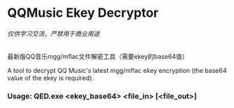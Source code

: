 # QQMusic Ekey Decryptor

###### 仅供学习交流，严禁用于商业用途



最新版QQ音乐mgg/mflac文件解密工具（需要ekey的base64值）

A tool to decrypt QQ Music's latest mgg/mflac ekey encryption (the base64 value of the ekey is required).


### Usage: QED.exe <ekey_base64> <file_in> [<file_out>]
